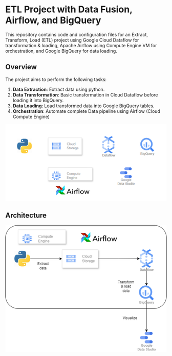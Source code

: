 # ETL Project with Data Fusion, Airflow, and BigQuery

This repository contains code and configuration files for an Extract, Transform, Load (ETL) project using Google Cloud Dataflow for transformation & loading, Apache Airflow using Compute Engine VM for orchestration, and Google BigQuery for data loading.


## Overview

The project aims to perform the following tasks:

1. **Data Extraction**: Extract data using python.
2. **Data Transformation**: Basic transformation in Cloud Dataflow before loading it into BigQuery.
3. **Data Loading**: Load transformed data into Google BigQuery tables.
4. **Orchestration**: Automate complete Data pipeline using Airflow (Cloud Compute Engine)


![alt text](./assets/techstack.png)

## Architecture


![alt text](./assets/architecture.png)